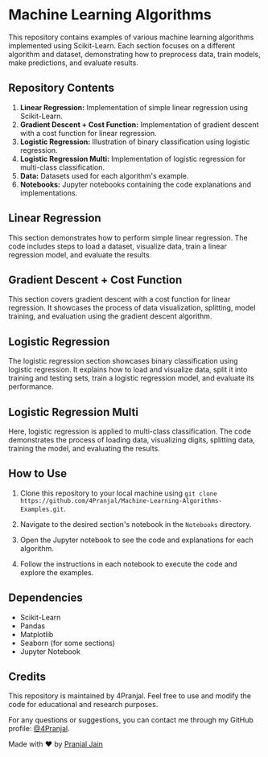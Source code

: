 # Machine Learning Algorithms 

This repository contains examples of various machine learning algorithms implemented using Scikit-Learn. Each section focuses on a different algorithm and dataset, demonstrating how to preprocess data, train models, make predictions, and evaluate results.

## Repository Contents

1. **Linear Regression:** Implementation of simple linear regression using Scikit-Learn.
2. **Gradient Descent + Cost Function:** Implementation of gradient descent with a cost function for linear regression.
3. **Logistic Regression:** Illustration of binary classification using logistic regression.
4. **Logistic Regression Multi:** Implementation of logistic regression for multi-class classification.
5. **Data:** Datasets used for each algorithm's example.
6. **Notebooks:** Jupyter notebooks containing the code explanations and implementations.

## Linear Regression

This section demonstrates how to perform simple linear regression. The code includes steps to load a dataset, visualize data, train a linear regression model, and evaluate the results.

## Gradient Descent + Cost Function

This section covers gradient descent with a cost function for linear regression. It showcases the process of data visualization, splitting, model training, and evaluation using the gradient descent algorithm.

## Logistic Regression

The logistic regression section showcases binary classification using logistic regression. It explains how to load and visualize data, split it into training and testing sets, train a logistic regression model, and evaluate its performance.

## Logistic Regression Multi

Here, logistic regression is applied to multi-class classification. The code demonstrates the process of loading data, visualizing digits, splitting data, training the model, and evaluating the results.

## How to Use

1. Clone this repository to your local machine using `git clone https://github.com/4Pranjal/Machine-Learning-Algorithms-Examples.git`.

2. Navigate to the desired section's notebook in the `Notebooks` directory.

3. Open the Jupyter notebook to see the code and explanations for each algorithm.

4. Follow the instructions in each notebook to execute the code and explore the examples.

## Dependencies

- Scikit-Learn
- Pandas
- Matplotlib
- Seaborn (for some sections)
- Jupyter Notebook

## Credits

This repository is maintained by 4Pranjal. Feel free to use and modify the code for educational and research purposes.

For any questions or suggestions, you can contact me through my GitHub profile: [@4Pranjal](https://github.com/4Pranjal).

Made with ❤️ by [Pranjal Jain](https://github.com/4Pranjal)
